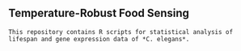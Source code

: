 ## Temperature-Robust Food Sensing
```
This repository contains R scripts for statistical analysis of lifespan and gene expression data of *C. elegans*.
```
